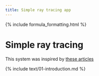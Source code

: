 ```yaml
---
title: Simple ray tracing app
---
```


{% include formula_formatting.html %}

# Simple ray tracing

This system was inspired by [these articles](https://raytracing.github.io/books/RayTracingInOneWeekend.html#antialiasing)

{% include text/01-introduction.md        %}
